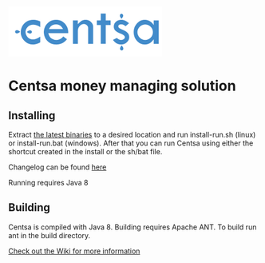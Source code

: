 ![Centsa](build/release/layout/default/logo.png)
# Centsa money managing solution
## Installing
Extract [the latest binaries](https://github.com/nohorjo/Centsa/releases) to a desired location and run install-run.sh (linux) or install-run.bat (windows). After that you can run Centsa using either the shortcut created in the install or the sh/bat file.

Changelog can be found [here](changelog.md)

Running requires Java 8
## Building
Centsa is compiled with Java 8. Building requires Apache ANT.
To build run ant in the build directory.

[Check out the Wiki for more information](https://github.com/nohorjo/Centsa/wiki)
